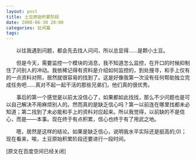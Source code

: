 ```yaml
---
layout: post
title: 土豆原始积累阶段
date: 2008-06-30 20:00
categories: 扯闲篇
tags: 
---
```

　　以往我遇到问题，都会先去找人问问，所以总显得……是颗小土豆。

<!-- more -->



　　但是今天，需要监控一个模块的消息，我不知道怎么监控，在开口的时候抑制住了问别人的冲动。我依稀记得有资料是介绍如何监控的，到处搜寻，和手上仅有的一点资料对照，居然就很容易的找到了。这是好像我第一次没有任何帮助独立完成任务吧……真对不起一起干活的那些兄弟们，他们真的很优秀。

　　事后的第一个感觉是以前太没信心了，如果都如此找找，那么不少问题也是可以自己解决不用麻烦别人的。然而真的是缺乏信心吗？第一以前连在哪里找都未必知道；第二找到了未必能和手上的资料对应起来。所以我觉得，以前缺的不是信心，而是——本事。现在终于有点积累，信心也终于有了用武之地。

　　嗯，居然是这样的结论。如果是缺乏信心，说明我水平实际还是挺高的;0)；现在看来，唉，土豆原始积累阶段还要进行一段时间。

[原文在百度空间已经关闭]

